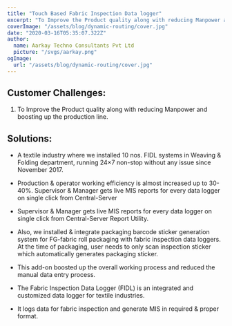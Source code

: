 ```yaml
---
title: "Touch Based Fabric Inspection Data logger"
excerpt: "To Improve the Product quality along with reducing Manpower and boosting up the production line."
coverImage: "/assets/blog/dynamic-routing/cover.jpg"
date: "2020-03-16T05:35:07.322Z"
author:
  name: Aarkay Techno Consultants Pvt Ltd
  picture: "/svgs/aarkay.png"
ogImage:
  url: "/assets/blog/dynamic-routing/cover.jpg"
---
```


## Customer Challenges:

1. To Improve the Product quality along with reducing Manpower and boosting up the production line.

## Solutions:

- A textile industry where we installed 10 nos. FIDL systems in Weaving & Folding department, running 24×7 non-stop without any issue since November 2017.

- Production & operator working efficiency is almost increased up to 30-40%. Supervisor & Manager gets live MIS reports for every data logger on single click from Central-Server

- Supervisor & Manager gets live MIS reports for every data logger on single click from Central-Server Report Utility.

- Also, we installed & integrate packaging barcode sticker generation system for FG-fabric roll packaging with fabric inspection data loggers. At the time of packaging, user needs to only scan inspection sticker which automatically generates packaging sticker.

- This add-on boosted up the overall working process and reduced the manual data entry process.

- The Fabric Inspection Data Logger (FIDL) is an integrated and customized data logger for textile industries.

- It logs data for fabric inspection and generate MIS in required & proper format.
